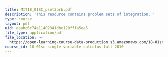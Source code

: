 ```yaml
---
title: MIT18_01SC_pset3prb.pdf
description: 'This resource contains problem sets of integration. '
type: course
layout: pdf
uid: eaabc6c74a11402341dbc120fffa5ea5
file_type: application/pdf
file_location: >-
  https://open-learning-course-data-production.s3.amazonaws.com/18-01sc-single-variable-calculus-fall-2010/eaabc6c74a11402341dbc120fffa5ea5_MIT18_01SC_pset3prb.pdf
course_id: 18-01sc-single-variable-calculus-fall-2010
---
```

